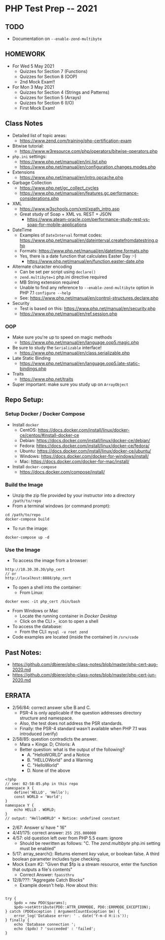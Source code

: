 # PHP Test Prep -- 2021

## TODO
* Documentation on `--enable-zend-multibyte`

## HOMEWORK
* For Wed 5 May 2021
  * Quizzes for Section 7 (Functions)
  * Quizzes for Section 8 (OOP)
  * 2nd Mock Exam!!
* For Mon 3 May 2021
  * Quizzes for Section 4 (Strings and Patterns)
  * Quizzes for Section 5 (Arrays)
  * Quizzes for Section 6 (I/O)
  * First Mock Exam!

## Class Notes
* Detailed list of topic areas:
  * https://www.zend.com/training/php-certification-exam
* Bitwise tutorial:
  * https://www.w3resource.com/php/operators/bitwise-operators.php
* `php.ini` settings:
  * https://www.php.net/manual/en/ini.list.php
  * https://www.php.net/manual/en/configuration.changes.modes.php
* Extensions
  * https://www.php.net/manual/en/intro.opcache.php
* Garbage Collection
  * https://www.php.net/gc_collect_cycles
  * https://www.php.net/manual/en/features.gc.performance-considerations.php
* XML
  * https://www.w3schools.com/xml/xpath_intro.asp
  * Great study of Soap + XML vs. REST + JSON
    * https://www.ateam-oracle.com/performance-study-rest-vs-soap-for-mobile-applications
* DateTime
  * Examples of `DateInterval` format codes: https://www.php.net/manual/en/dateinterval.createfromdatestring.php
  * Formats: https://www.php.net/manual/en/datetime.formats.php
  * Yes, there is a date function that calculates Easter Day :-)
    * https://www.php.net/manual/en/function.easter-date.php
* Alternate character encoding
  * Can be set per script using `declare()`
  * `zend.multibyte=1` php.ini directive required
  * MB String extension required
  * Unable to find any reference to `--enable-zend-multibyte` option in PHP 7.1 `configure --help`
  * See: https://www.php.net/manual/en/control-structures.declare.php
* Security
  * Test is based on this: https://www.php.net/manual/en/security.php
  * https://www.php.net/manual/en/ref.session.php
### OOP
* Make sure you're up to speed on magic methods
  * https://www.php.net/manual/en/language.oop5.magic.php
* Be sure to study the `Serializable` interface!
  * https://www.php.net/manual/en/class.serializable.php
* Late Static Binding
  * https://www.php.net/manual/en/language.oop5.late-static-bindings.php
* Traits
  * https://www.php.net/traits
* Super important: make sure you study up on `ArrayObject`

## Repo Setup:
### Setup Docker / Docker Compose
* Install `docker`
  * CentOS: https://docs.docker.com/install/linux/docker-ce/centos/#install-docker-ce
  * Debian: https://docs.docker.com/install/linux/docker-ce/debian/
  * Fedora: https://docs.docker.com/install/linux/docker-ce/fedora/
  * Ubuntu: https://docs.docker.com/install/linux/docker-ce/ubuntu/
  * Windows: https://docs.docker.com/docker-for-windows/install/
  * Mac: https://docs.docker.com/docker-for-mac/install/
* Install `docker-compose`
    * https://docs.docker.com/compose/install/

### Build the Image
* Unzip the zip file provided by your instructor into a directory `/path/to/repo`
* From a terminal windows (or command prompt):
```
cd /path/to/repo
docker-compose build
```
* To run the image:
```
docker-compose up -d
```

### Use the Image
* To access the image from a browser:
```
http://10.30.30.30/php_cert
// or
http://localhost:8888/php_cert
```
* To open a shell into the container:
  * From Linux:
```
docker exec -it php_cert /bin/bash
```
  * From Windows or Mac
    * Locate the running container in _Docker Desktop_
    * Click on the CLI `>_` icon to open a shell
  * To access the database:
    * From the CLI: `mysql -u root zend`
* Code examples are located (inside the container) in `/srv/code`
## Past Notes:
* https://github.com/dbierer/php-class-notes/blob/master/php-cert-aug-2020.md
* https://github.com/dbierer/php-class-notes/blob/master/php-cert-jun-2020.md

## ERRATA
* 2/56/84: correct answer s/be B and C.
  * PSR-4 is only applicable if the question addresses directory structure and namespace.
  * Also, the test does not address the PSR standards.
  * Finally: the PSR-4 standard wasn't available when PHP 7.1 was introduced (verify)
* 2/58/85: question contradicts the answer.
  * Mara + Kinga: D; Chloris: A
  * Better question: what is the output of the following?
    * A. "HelloWORLD" and a Notice
    * B. "HELLOWorld" and a Warning
    * C. "HelloWorld"
    * D. None of the above
```
<?php
// see: 02-58-85.php in this repo
namespace X {
    define('HELLO', 'Hello');
    const WORLD = 'World';
}
namespace Y {
    echo HELLO . WORLD;
}
// output: "HelloWORLD" + Notice: undefined constant
```
* 2/67: Answer s/ have " 16"
* 4/41/175: correct answer: `255 255.000000`
* 4/57: old question left over from PHP 5.5 exam: ignore
  * Should be rewritten as follows: "C. The _zend.multibyte_ php.ini setting must be enabled"
* 5/17: array_search(): Returns element *key* value, or boolean false. A third boolean parameter includes type checking.
* Mock Exam #2: "Given that $fp is a stream resource, enter the function that outputs a file's contents"
  * Correct Answer: `fpassthru`
* 12/8/???: "Aggregate Catch Blocks"
  * Example doesn't help.  How about this:
```

try {
    $pdo = new PDO($params);
    $pdo->setAttribute(PDO::ATTR_ERRMODE, PDO::ERRMODE_EXCEPTION);
} catch (PDOException | ArgumentCountException $e) {
    error_log('Database error: ' . date('Y-m-d H:i:s'));
} finally {
    echo 'Database connection ';
    echo ($pdo) ? 'succeeded' : 'failed';
}
```
